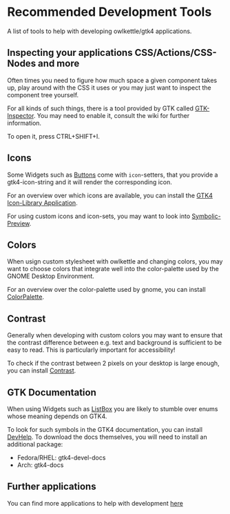 # Recommended Development Tools

A list of tools to help with developing owlkettle/gtk4 applications.

## Inspecting your applications CSS/Actions/CSS-Nodes and more

Often times you need to figure how much space a given component takes up, play around with the CSS it uses or you may just want to inspect the component tree yourself.

For all kinds of such things, there is a tool provided by GTK called [GTK-Inspector](https://wiki.gnome.org/Projects/GTK/Inspector). You may need to enable it, consult the wiki for further information.

To open it, press CTRL+SHIFT+I.

## Icons

Some Widgets such as [Buttons](https://github.com/can-lehmann/owlkettle/blob/main/docs/widgets.md#button) come with `icon`-setters, that you provide a gtk4-icon-string and it will render the corresponding icon.

For an overview over which icons are available, you can install the [GTK4 Icon-Library Application](https://apps.gnome.org/app/org.gnome.design.IconLibrary).

For using custom icons and icon-sets, you may want to look into [Symbolic-Preview](https://flathub.org/apps/details/org.gnome.design.SymbolicPreview).

## Colors

When usign custom stylesheet with owlkettle and changing colors, you may want to choose colors that integrate well into the color-palette used by the GNOME Desktop Environment.

For an overview over the color-palette used by gnome, you can install [ColorPalette](https://apps.gnome.org/app/org.gnome.design.Palette/).

## Contrast

Generally when developing with custom colors you may want to ensure that the contrast difference between e.g. text and background is sufficient to be easy to read. This is particularly important for accessibility! 

To check if the contrast between 2 pixels on your desktop is large enough, you can install [Contrast](https://flathub.org/apps/details/org.gnome.design.Contrast).

## GTK Documentation

When using Widgets such as [ListBox](https://github.com/can-lehmann/owlkettle/blob/main/docs/widgets.md#listbox) you are likely to stumble over enums whose meaning depends on GTK4.

To look for such symbols in the GTK4 documentation, you can install [DevHelp](https://apps.gnome.org/app/org.gnome.Devhelp/). To download the docs themselves, you will need to install an additional package:
- Fedora/RHEL: gtk4-devel-docs
- Arch: gtk4-docs

## Further applications

You can find more applications to help with development [here](https://tools.design.gnome.org/)
